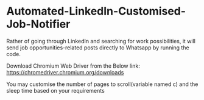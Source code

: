 # Automated-LinkedIn-Customised-Job-Notifier
Rather of going through LinkedIn and searching for work possibilities, it will send job opportunities-related posts directly to Whatsapp by running the code.

Download Chromium Web Driver from the Below link: https://chromedriver.chromium.org/downloads

You may customise the number of pages to scroll(variable named c) and the sleep time based on your requirements
